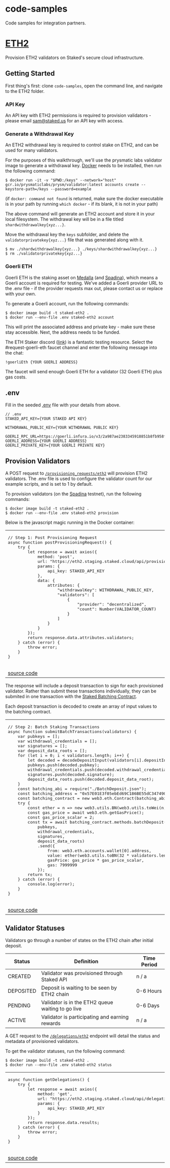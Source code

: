 # code-samples
Code samples for integration partners.

# [ETH2](https://github.com/Stakedllc/code-samples/tree/master/eth2)

Provision ETH2 validators on Staked's secure cloud infrastructure.

## Getting Started

First thing's first: clone `code-samples`, open the command line, and navigate to the ETH2 folder.

### API Key
An API key with ETH2 permissions is required to provision validators - please email sam@staked.us for an API key with access.

### Generate a Withdrawal Key
An ETH2 withdrawal key is required to control stake on ETH2, and can be used for many validators.

For the purposes of this walkthrough, we'll use the prysmatic labs validator image to generate a withdrawal key. [Docker](https://docs.docker.com/get-docker/) needs to be installed, then run the following command:

```
$ docker run -it -v "$PWD:/keys" --network="host" gcr.io/prysmaticlabs/prysm/validator:latest accounts create --keystore-path=/keys --password=example
```
(if `docker: command not found` is returned, make sure the docker executable is in your path by running `which docker` - if its blank, it is not in your path)

The above command will generate an ETH2 account and store it in your local filesystem. The withdrawal key will be in a file titled ``shardwithdrawalkey{xyz...}``. 

Move the withdrawal key the ``keys`` subfolder, and delete the ``validatorprivatekey{xyz...}`` file that was generated along with it.

```
$ mv ./shardwithdrawalkey{xyz...} ./keys/shardwithdrawalkey{xyz...}
$ rm ./validatorprivatekey{xyz...}
```

### Goerli ETH
Goerli ETH is the staking asset on [Medalla](https://github.com/goerli/medalla/blob/master/medalla/README.md) (and [Spadina](https://github.com/goerli/medalla/tree/master/spadina)), which means a Goerli account is required for testing. We've added a Goerli provider URL to the .env file - if the provider requests max out, please contact us or replace with your own. 

To generate a Goerli account, run the following commands:

```
$ docker image build -t staked-eth2 .
$ docker run --env-file .env staked-eth2 account
```

This will print the associated address and private key - make sure these stay accessible. Next, the address needs to be funded.

The ETH Staker discord ([link](https://discord.gg/eAuDepM)) is a fantastic testing resource. Select the #request-goerli-eth faucet channel and enter the following message into the chat:

```
!goerliEth {YOUR GOERLI ADDRESS}
```

The faucet will send enough Goerli ETH for a validator (32 Goerli ETH) plus gas costs.

## .env
Fill in the seeded [.env](https://github.com/Stakedllc/code-samples/blob/master/eth2/.env) file with your details from above.

```
// .env
STAKED_API_KEY={YOUR STAKED API KEY}

WITHDRAWAL_PUBLIC_KEY={YOUR WITHDRAWAL PUBLIC KEY}

GOERLI_RPC_URL=https://goerli.infura.io/v3/2a987ae2383345918851b8fb958f5203
GOERLI_ADDRESS={YOUR GOERLI ADDRESS}
GOERLI_PRIVATE_KEY={YOUR GOERLI PRIVATE KEY}
```

## Provision Validators

A POST request to [``/provisioning_requests/eth2``](https://staked.gitbook.io/staked/staking-api/node-provisioning-api#post-provisioning-request) will provision ETH2 validators. The .env file is used to configure the validator count for our example scripts, and is set to 1 by default.

To provision validators (on the [Spadina](https://blog.ethereum.org/2020/09/14/eth2-quick-update-no-16/#spadina-dress-rehearsal-just-around-the-corner) testnet), run the following commands:

```
$ docker image build -t staked-eth2 .
$ docker run --env-file .env staked-eth2 provision
```

Below is the javascript magic running in the Docker container:

<table>
<tr>
<td>
  <pre lang="javascript">
// Step 1: Post Provisioning Request
async function postProvisioningRequest() {
    try {
        let response = await axios({
            method: 'post',
            url: "https://eth2.staging.staked.cloud/api/provisioning_requests/eth2",
            params: {
                api_key: STAKED_API_KEY
            },
            data: {
                attributes: {
                    "withdrawalKey": WITHDRAWAL_PUBLIC_KEY,
                    "validators": [
                        {
                            "provider": "decentralized",
                            "count": Number(VALIDATOR_COUNT)
                        }
                    ]
                }
            }
        });
        return response.data.attributes.validators;
    } catch (error) {
        throw error;
    }
}
  </pre>
</td>
</tr>
<tr>
<td>
  <a href="https://github.com/Stakedllc/code-samples/blob/master/eth2/provision.js#L17">source code</a>
</td>
</tr>
</table>

The response will include a deposit transaction to sign for each provisioned validator. Rather than submit these transactions individually, they can be submited in one transaction with the [Staked Batching Contract](https://staked.gitbook.io/staked/staking-api/node-provisioning-api#submit-transactions-to-the-batching-contract).

Each deposit transaction is decoded to create an array of input values to the batching contract. 

<table>
<tr>
<td>
  <pre lang="javascript">
// Step 2: Batch Staking Transactions
async function submitBatchTransactions(validators) {
    var pubkeys = [];
    var withdrawal_credentials = [];
    var signatures = [];
    var deposit_data_roots = [];
    for (let i = 0; i < validators.length; i++) {
        let decoded = decodeDepositInput(validators[i].depositInput);
        pubkeys.push(decoded.pubkey);
        withdrawal_credentials.push(decoded.withdrawal_credentials);
        signatures.push(decoded.signature);
        deposit_data_roots.push(decoded.deposit_data_root);
    }
    const batching_abi = require("./BatchDeposit.json");
    const batching_address = "0x57E01E3f05ebEd69C186BE55dC347490c0B29D93";
    const batching_contract = new web3.eth.Contract(batching_abi, batching_address);
    try {
        const ether = n => new web3.utils.BN(web3.utils.toWei(n, "ether"));
        const gas_price = await web3.eth.getGasPrice();
        const gas_price_scalar = 2;
        const tx = await batching_contract.methods.batchDeposit(
            pubkeys,
            withdrawal_credentials,
            signatures,
            deposit_data_roots)
            .send({
                from: web3.eth.accounts.wallet[0].address,
                value: ether(web3.utils.toBN(32 * validators.length)),
                gasPrice: gas_price * gas_price_scalar,
                gas: 7999999
            });
        return tx;
    } catch (error) {
        console.log(error);
    }
}
  </pre>
</td>
</tr>
<tr>
<td>
  <a href="https://github.com/Stakedllc/code-samples/blob/master/eth2/provision.js#L44">source code</a>
</td>
</tr>
</table>

## Validator Statuses

Validators go through a number of states on the ETH2 chain after initial deposit.

| Status        | Definition  | Time Period  |
| ------------- |-------------| -----|
| CREATED      | Validator was provisioned through Staked API | n / a |
| DEPOSITED     | Deposit is waiting to be seen by ETH2 chain | 0-6 Hours |
| PENDING      | Validator is in the ETH2 queue waiting to go live | 0-6 Days |
| ACTIVE | Validator is participating and earning rewards      | n / a |

A GET request to the [``/delegations/eth2``](https://staked.gitbook.io/staked/staking-api/node-provisioning-api#get-validator-statuses) endpoint will detail the status and metadata of provisioned validators.

To get the validator statuses, run the following command:

```
$ docker image build -t staked-eth2 .
$ docker run --env-file .env staked-eth2 status
```

<table>
<tr>
<td>
  <pre lang="javascript">
async function getDelegations() {
    try {
        let response = await axios({
            method: 'get',
            url: "https://eth2.staging.staked.cloud/api/delegations/eth2",
            params: {
                api_key: STAKED_API_KEY
            }
        });
        return response.data.results;
    } catch (error) {
        throw error;
    }
}
  </pre>
</td>
</tr>
<tr>
<td>
  <a href="https://github.com/Stakedllc/code-samples/blob/master/eth2/status.js#L7">source code</a>
</td>
</tr>
</table>
